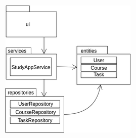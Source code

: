 ![kuva](https://github.com/erjavaskivuori/ot-harjoitustyo/blob/main/study-app/dokumentaatio/kuvat/pakkauskaavio.drawio.png)